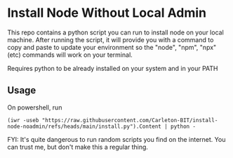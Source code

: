 # Install Node Without Local Admin

This repo contains a python script you can run to install node on your local machine. After running the script, it will provide you with a command to copy and paste to update your environment so the "node", "npm", "npx" (etc) commands will work on your terminal.

Requires python to be already installed on your system and in your PATH

## Usage

On powershell, run

`(iwr -useb "https://raw.githubusercontent.com/Carleton-BIT/install-node-noadmin/refs/heads/main/install.py").Content | python -`

FYI: It's quite dangerous to run random scripts you find on the internet. You can trust me, but don't make this a regular thing.
